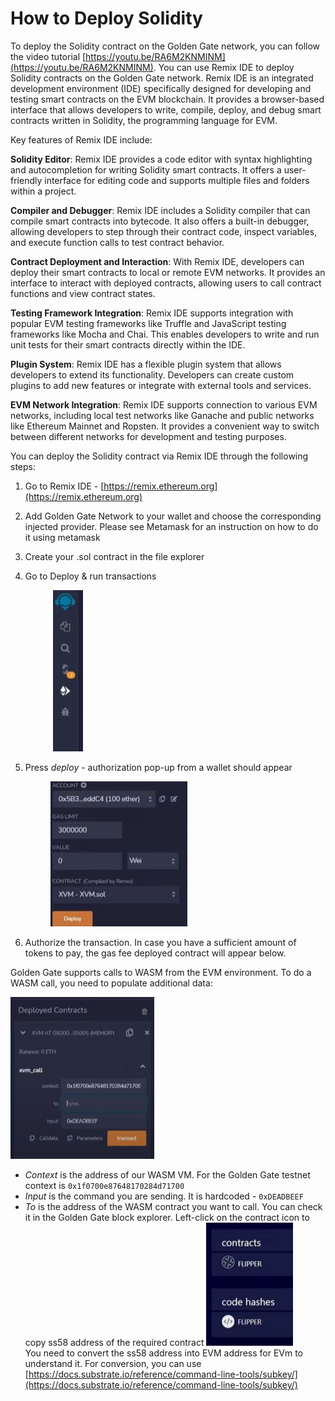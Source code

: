 # How to Deploy Solidity

To deploy the Solidity contract on the Golden Gate network, you can follow the video tutorial [https://youtu.be/RA6M2KNMINM](https://youtu.be/RA6M2KNMINM). You can use Remix IDE to deploy Solidity contracts on the Golden Gate network. Remix IDE is an integrated development environment (IDE) specifically designed for developing and testing smart contracts on the EVM blockchain. It provides a browser-based interface that allows developers to write, compile, deploy, and debug smart contracts written in Solidity, the programming language for EVM.

Key features of Remix IDE include:

**Solidity Editor**: Remix IDE provides a code editor with syntax highlighting and autocompletion for writing Solidity smart contracts. It offers a user-friendly interface for editing code and supports multiple files and folders within a project.

**Compiler and Debugger**: Remix IDE includes a Solidity compiler that can compile smart contracts into bytecode. It also offers a built-in debugger, allowing developers to step through their contract code, inspect variables, and execute function calls to test contract behavior.

**Contract Deployment and Interaction**: With Remix IDE, developers can deploy their smart contracts to local or remote EVM networks. It provides an interface to interact with deployed contracts, allowing users to call contract functions and view contract states.

**Testing Framework Integration**: Remix IDE supports integration with popular EVM testing frameworks like Truffle and JavaScript testing frameworks like Mocha and Chai. This enables developers to write and run unit tests for their smart contracts directly within the IDE.

**Plugin System**: Remix IDE has a flexible plugin system that allows developers to extend its functionality. Developers can create custom plugins to add new features or integrate with external tools and services.

**EVM Network Integration**: Remix IDE supports connection to various EVM networks, including local test networks like Ganache and public networks like Ethereum Mainnet and Ropsten. It provides a convenient way to switch between different networks for development and testing purposes.

You can deploy the Solidity contract via Remix IDE through the following steps:

1. Go to Remix IDE - [https://remix.ethereum.org](https://remix.ethereum.org)
2. Add Golden Gate Network to your wallet and choose the corresponding injected provider. Please see Metamask for an instruction on how to do it using metamask
3. Create your .sol contract in the file explorer
4.  Go to Deploy & run transactions&#x20;

    <figure><img src="../.gitbook/assets/solidity-deploy-and-run.JPG" alt=""><figcaption></figcaption></figure>
5.  Press _deploy_ - authorization pop-up from a wallet should appear&#x20;

    <figure><img src="../.gitbook/assets/solidity-deploy.JPG" alt=""><figcaption></figcaption></figure>
6. Authorize the transaction. In case you have a sufficient amount of tokens to pay, the gas fee deployed contract will appear below.

Golden Gate supports calls to WASM from the EVM environment. To do a WASM call, you need to populate additional data:&#x20;

![](../.gitbook/assets/cross-chain-call.JPG)

* _Context_ is the address of our WASM VM. For the Golden Gate testnet context is `0x1f0700e87648170284d71700`
* _Input_ is the command you are sending. It is hardcoded - `0xDEADBEEF`
* _To_ is the address of the WASM contract you want to call. You can check it in the Golden Gate block explorer. Left-click on the contract icon to copy ss58 address of the required contract ![](../.gitbook/assets/check-contract-address.JPG)\
  You need to convert the ss58 address into EVM address for EVm to understand it. For conversion, you can use [https://docs.substrate.io/reference/command-line-tools/subkey/](https://docs.substrate.io/reference/command-line-tools/subkey/)
